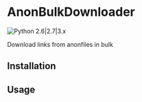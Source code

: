 # AnonBulkDownloader
 ![Python 2.6|2.7|3.x](https://img.shields.io/badge/python-2.6|2.7|3.x-yellow.svg)
 
 Download links from anonfiles in bulk
 
## Installation


## Usage
